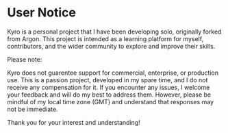 # User Notice

Kyro is a personal project that I have been developing solo, originally forked from Argon. This project is intended as a learning platform for myself, contributors, and the wider community to explore and improve their skills.

Please note:

Kyro does not guarentee support for commercial, enterprise, or production use.
This is a passion project, developed in my spare time, and I do not receive any compensation for it.
If you encounter any issues, I welcome your feedback and will do my best to address them. However, please be mindful of my local time zone (GMT) and understand that responses may not be immediate.

Thank you for your interest and understanding!